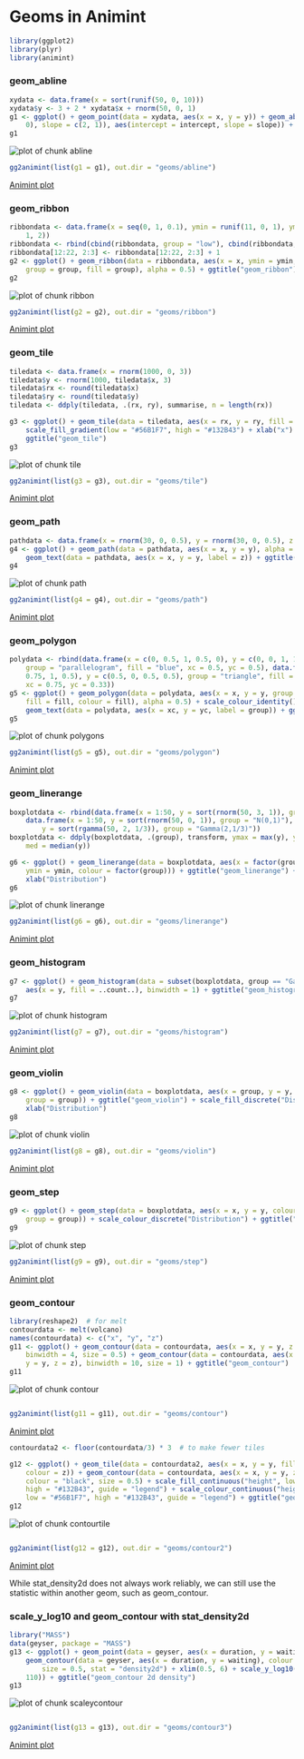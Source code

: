 Geoms in Animint
========================================================


```r
library(ggplot2)
library(plyr)
library(animint)
```

### geom\_abline

```r
xydata <- data.frame(x = sort(runif(50, 0, 10)))
xydata$y <- 3 + 2 * xydata$x + rnorm(50, 0, 1)
g1 <- ggplot() + geom_point(data = xydata, aes(x = x, y = y)) + geom_abline(data = data.frame(intercept = c(3, 
    0), slope = c(2, 1)), aes(intercept = intercept, slope = slope)) + ggtitle("geom_abline")
g1
```

![plot of chunk abline](figure/abline.png) 

```r
gg2animint(list(g1 = g1), out.dir = "geoms/abline")
```

[Animint plot](geoms/abline/index.html)

### geom\_ribbon

```r
ribbondata <- data.frame(x = seq(0, 1, 0.1), ymin = runif(11, 0, 1), ymax = runif(11, 
    1, 2))
ribbondata <- rbind(cbind(ribbondata, group = "low"), cbind(ribbondata, group = "high"))
ribbondata[12:22, 2:3] <- ribbondata[12:22, 2:3] + 1
g2 <- ggplot() + geom_ribbon(data = ribbondata, aes(x = x, ymin = ymin, ymax = ymax, 
    group = group, fill = group), alpha = 0.5) + ggtitle("geom_ribbon")
g2
```

![plot of chunk ribbon](figure/ribbon.png) 

```r
gg2animint(list(g2 = g2), out.dir = "geoms/ribbon")
```

[Animint plot](geoms/ribbon/index.html)

### geom\_tile

```r
tiledata <- data.frame(x = rnorm(1000, 0, 3))
tiledata$y <- rnorm(1000, tiledata$x, 3)
tiledata$rx <- round(tiledata$x)
tiledata$ry <- round(tiledata$y)
tiledata <- ddply(tiledata, .(rx, ry), summarise, n = length(rx))

g3 <- ggplot() + geom_tile(data = tiledata, aes(x = rx, y = ry, fill = n)) + 
    scale_fill_gradient(low = "#56B1F7", high = "#132B43") + xlab("x") + ylab("y") + 
    ggtitle("geom_tile")
g3
```

![plot of chunk tile](figure/tile.png) 

```r
gg2animint(list(g3 = g3), out.dir = "geoms/tile")
```

[Animint plot](geoms/tile/index.html)

### geom\_path

```r
pathdata <- data.frame(x = rnorm(30, 0, 0.5), y = rnorm(30, 0, 0.5), z = 1:30)
g4 <- ggplot() + geom_path(data = pathdata, aes(x = x, y = y), alpha = 0.5) + 
    geom_text(data = pathdata, aes(x = x, y = y, label = z)) + ggtitle("geom_path")
g4
```

![plot of chunk path](figure/path.png) 

```r
gg2animint(list(g4 = g4), out.dir = "geoms/path")
```

[Animint plot](geoms/path/index.html)

### geom\_polygon

```r
polydata <- rbind(data.frame(x = c(0, 0.5, 1, 0.5, 0), y = c(0, 0, 1, 1, 0), 
    group = "parallelogram", fill = "blue", xc = 0.5, yc = 0.5), data.frame(x = c(0.5, 
    0.75, 1, 0.5), y = c(0.5, 0, 0.5, 0.5), group = "triangle", fill = "red", 
    xc = 0.75, yc = 0.33))
g5 <- ggplot() + geom_polygon(data = polydata, aes(x = x, y = y, group = group, 
    fill = fill, colour = fill), alpha = 0.5) + scale_colour_identity() + scale_fill_identity() + 
    geom_text(data = polydata, aes(x = xc, y = yc, label = group)) + ggtitle("geom_polygon")
g5
```

![plot of chunk polygons](figure/polygons.png) 

```r
gg2animint(list(g5 = g5), out.dir = "geoms/polygon")
```

[Animint plot](geoms/polygon/index.html)

### geom\_linerange

```r
boxplotdata <- rbind(data.frame(x = 1:50, y = sort(rnorm(50, 3, 1)), group = "N(3,1)"), 
    data.frame(x = 1:50, y = sort(rnorm(50, 0, 1)), group = "N(0,1)"), data.frame(x = 1:50, 
        y = sort(rgamma(50, 2, 1/3)), group = "Gamma(2,1/3)"))
boxplotdata <- ddply(boxplotdata, .(group), transform, ymax = max(y), ymin = min(y), 
    med = median(y))

g6 <- ggplot() + geom_linerange(data = boxplotdata, aes(x = factor(group), ymax = ymax, 
    ymin = ymin, colour = factor(group))) + ggtitle("geom_linerange") + scale_colour_discrete("Distribution") + 
    xlab("Distribution")
g6
```

![plot of chunk linerange](figure/linerange.png) 

```r
gg2animint(list(g6 = g6), out.dir = "geoms/linerange")
```

[Animint plot](geoms/linerange/index.html)

### geom\_histogram

```r
g7 <- ggplot() + geom_histogram(data = subset(boxplotdata, group == "Gamma(2,1/3)"), 
    aes(x = y, fill = ..count..), binwidth = 1) + ggtitle("geom_histogram")
g7
```

![plot of chunk histogram](figure/histogram.png) 

```r
gg2animint(list(g7 = g7), out.dir = "geoms/histogram")
```

[Animint plot](geoms/histogram/index.html)

### geom\_violin

```r
g8 <- ggplot() + geom_violin(data = boxplotdata, aes(x = group, y = y, fill = group, 
    group = group)) + ggtitle("geom_violin") + scale_fill_discrete("Distribution") + 
    xlab("Distribution")
g8
```

![plot of chunk violin](figure/violin.png) 

```r
gg2animint(list(g8 = g8), out.dir = "geoms/violin")
```

[Animint plot](geoms/violin/index.html)


### geom\_step

```r
g9 <- ggplot() + geom_step(data = boxplotdata, aes(x = x, y = y, colour = factor(group), 
    group = group)) + scale_colour_discrete("Distribution") + ggtitle("geom_step")
g9
```

![plot of chunk step](figure/step.png) 

```r
gg2animint(list(g9 = g9), out.dir = "geoms/step")
```

[Animint plot](geoms/step/index.html)


### geom\_contour

```r
library(reshape2)  # for melt
contourdata <- melt(volcano)
names(contourdata) <- c("x", "y", "z")
g11 <- ggplot() + geom_contour(data = contourdata, aes(x = x, y = y, z = z), 
    binwidth = 4, size = 0.5) + geom_contour(data = contourdata, aes(x = x, 
    y = y, z = z), binwidth = 10, size = 1) + ggtitle("geom_contour")
g11
```

![plot of chunk contour](figure/contour.png) 

```r

gg2animint(list(g11 = g11), out.dir = "geoms/contour")
```

[Animint plot](geoms/contour/index.html)


```r
contourdata2 <- floor(contourdata/3) * 3  # to make fewer tiles

g12 <- ggplot() + geom_tile(data = contourdata2, aes(x = x, y = y, fill = z, 
    colour = z)) + geom_contour(data = contourdata, aes(x = x, y = y, z = z), 
    colour = "black", size = 0.5) + scale_fill_continuous("height", low = "#56B1F7", 
    high = "#132B43", guide = "legend") + scale_colour_continuous("height", 
    low = "#56B1F7", high = "#132B43", guide = "legend") + ggtitle("geom_tile + geom_contour")
g12
```

![plot of chunk contourtile](figure/contourtile.png) 

```r

gg2animint(list(g12 = g12), out.dir = "geoms/contour2")
```

[Animint plot](geoms/contour2/index.html)

While stat\_density2d does not always work reliably, we can still use the statistic within another geom, such as geom\_contour. 
### scale\_y\_log10 and geom\_contour with stat\_density2d

```r
library("MASS")
data(geyser, package = "MASS")
g13 <- ggplot() + geom_point(data = geyser, aes(x = duration, y = waiting)) + 
    geom_contour(data = geyser, aes(x = duration, y = waiting), colour = "blue", 
        size = 0.5, stat = "density2d") + xlim(0.5, 6) + scale_y_log10(limits = c(40, 
    110)) + ggtitle("geom_contour 2d density")
g13
```

![plot of chunk scaleycontour](figure/scaleycontour.png) 

```r

gg2animint(list(g13 = g13), out.dir = "geoms/contour3")
```

[Animint plot](geoms/contour3/index.html)
